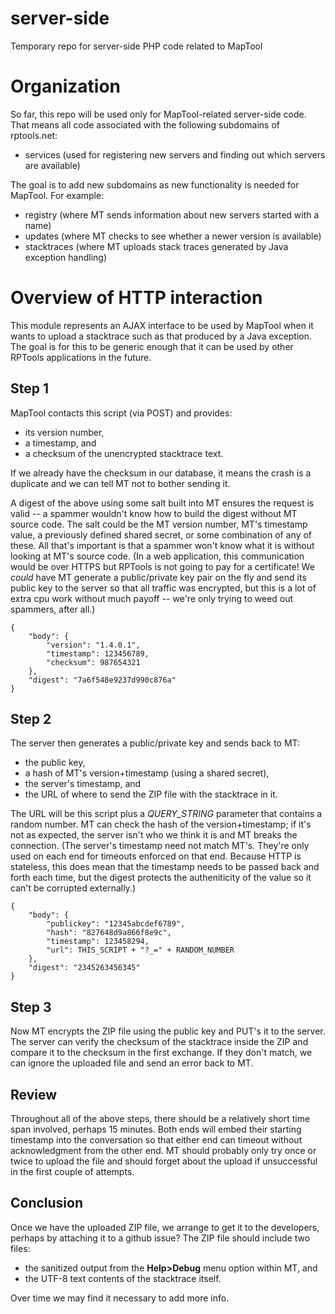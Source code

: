 # server-side
Temporary repo for server-side PHP code related to MapTool

# Organization
So far, this repo will be used only for MapTool-related server-side code.  That means all code associated
with the following subdomains of rptools.net:
* services (used for registering new servers and finding out which servers are available)

The goal is to add new subdomains as new functionality is needed for MapTool.  For example:
* registry (where MT sends information about new servers started with a name)
* updates (where MT checks to see whether a newer version is available)
* stacktraces (where MT uploads stack traces generated by Java exception handling)

# Overview of HTTP interaction
This module represents an AJAX interface to be used by MapTool when
it wants to upload a stacktrace such as that produced by a Java
exception.  The goal is for this to be generic enough that it can be
used by other RPTools applications in the future.

## Step 1
MapTool contacts this script (via POST) and provides:
* its version number,
* a timestamp, and
* a checksum of the unencrypted stacktrace text.

If we already have the checksum in our database,
it means the crash is a duplicate and we can tell MT not to bother
sending it.

A digest of the above using some salt built into MT ensures the
request is valid -- a spammer wouldn't know how to build the digest
without MT source code.  The salt could be the MT version number,
MT's timestamp value, a previously defined shared secret, or some
combination of any of these.  All that's important is that a spammer
won't know what it is without looking at MT's source code.  (In a web
application, this communication would be over HTTPS but RPTools is not
going to pay for a certificate!  We *could* have MT generate a
public/private key pair on the fly and send its public key to the server
so that all traffic was encrypted, but this is a lot of extra cpu work
without much payoff -- we're only trying to weed out spammers, after
all.)

    {
        "body": {
            "version": "1.4.0.1",
            "timestamp": 123456789,
            "checksum": 987654321
        },
        "digest": "7a6f548e9237d990c876a"
    }

## Step 2
The server then generates a public/private key and sends back to MT:
* the public key,
* a hash of MT's version+timestamp (using a shared secret),
* the server's timestamp, and
* the URL of where to send the ZIP file with the stacktrace in it.

The URL will be this script plus a *QUERY_STRING* parameter that
contains a random number.  MT can check the hash of the version+timestamp;
if it's not as expected, the server isn't who we think it is and
MT breaks the connection.  (The server's timestamp need not match
MT's.  They're only used on each end for timeouts enforced on that
end.  Because HTTP is stateless, this does mean that the timestamp needs
to be passed back and forth each time, but the digest protects the
autheniticity of the value so it can't be corrupted externally.)

    {
        "body": {
            "publickey": "12345abcdef6789",
            "hash": "827648d9a866f8e9c",
            "timestamp": 123458294,
            "url": THIS_SCRIPT + "?_=" + RANDOM_NUMBER
        },
        "digest": "2345263456345"
    }

## Step 3
Now MT encrypts the ZIP file using the public key and PUT's it to the
server.  The server can verify the checksum of the stacktrace inside
the ZIP and compare it to the checksum in the first exchange.  If
they don't match, we can ignore the uploaded file and send an error
back to MT.

## Review
Throughout all of the above steps, there should be a relatively short
time span involved, perhaps 15 minutes.  Both ends will embed their
starting timestamp into the conversation so that either end can
timeout without acknowledgment from the other end.  MT should
probably only try once or twice to upload the file and should forget
about the upload if unsuccessful in the first couple of attempts.

## Conclusion
Once we have the uploaded ZIP file, we arrange to get it to the
developers, perhaps by attaching it to a github issue?  The ZIP file
should include two files:
* the sanitized output from the **Help>Debug** menu option within MT, and
* the UTF-8 text contents of the stacktrace itself.

Over time we may find it necessary to add more info.
